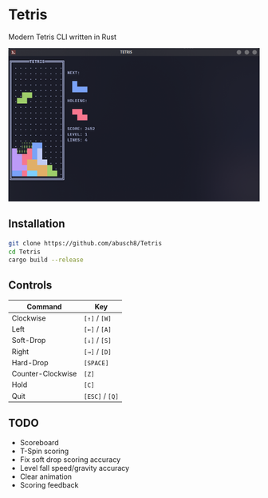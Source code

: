 # Tetris

Modern Tetris CLI written in Rust

![Preview](preview.png)

## Installation

```bash
git clone https://github.com/abusch8/Tetris
cd Tetris
cargo build --release
```

## Controls

|Command            |Key            |
|-------------------|---------------|
|Clockwise          |`[↑]` / `[W]`  |
|Left               |`[←]` / `[A]`  |
|Soft-Drop          |`[↓]` / `[S]`  |
|Right              |`[→]` / `[D]`  |
|Hard-Drop          |`[SPACE]`      |
|Counter-Clockwise  |`[Z]`          |
|Hold               |`[C]`          |
|Quit               |`[ESC]` / `[Q]`|

## TODO

- Scoreboard
- T-Spin scoring
- Fix soft drop scoring accuracy
- Level fall speed/gravity accuracy
- Clear animation
- Scoring feedback
